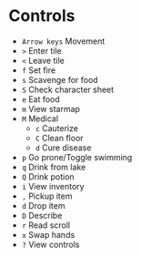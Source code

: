 # Controls
- `Arrow keys` Movement
- `>` Enter tile
- `<` Leave tile
- `f` Set fire
- `s` Scavenge for food
- `S` Check character sheet
- `e` Eat food
- `m` View starmap
- `M` Medical
	- `c` Cauterize
	- `C` Clean floor
	- `d` Cure disease
- `p` Go prone/Toggle swimming
- `q` Drink from lake
- `Q` Drink potion
- `i` View inventory
- `,` Pickup item
- `d` Drop item
- `D` Describe
- `r` Read scroll
- `x` Swap hands
- `?` View controls
